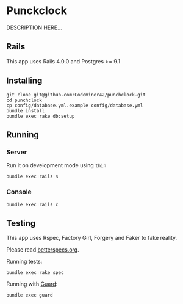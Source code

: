 Punckclock
=========

DESCRIPTION HERE...

## Rails

This app uses Rails 4.0.0 and Postgres >= 9.1

## Installing

```console
git clone git@github.com:Codeminer42/punchclock.git
cd punchclock
cp config/database.yml.example config/database.yml
bundle install
bundle exec rake db:setup
```

## Running

### Server

Run it on development mode using `thin`

```console
bundle exec rails s
```

### Console

```console
bundle exec rails c
```

## Testing

This app uses Rspec, Factory Girl, Forgery and Faker to fake reality.

Please read [betterspecs.org](http://betterspecs.org/).

Running tests:

```console
bundle exec rake spec
```


Running with [Guard](https://github.com/guard/guard-rspec):

```console
bundle exec guard
```